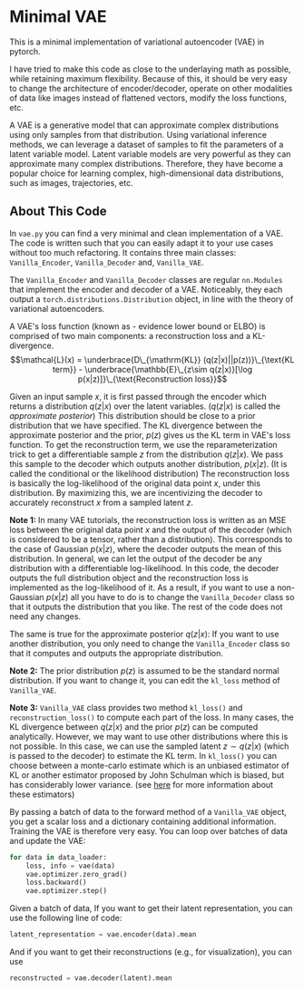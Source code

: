 # Minimal VAE

This is a minimal implementation of variational autoencoder (VAE) in pytorch.

I have tried to make this code as close to the underlaying math as possible, while retaining maximum flexibility. Because of this, it should be very easy to change the architecture of encoder/decoder, operate on other modalities of data like images instead of flattened vectors, modify the loss functions, etc.

A VAE is a generative model that can approximate complex distributions using only samples from that distribution.
Using variational inference methods, we can leverage a dataset of samples to fit the parameters of a latent variable model. Latent variable models are very powerful as they can approximate many complex distributions. Therefore, they have become a popular choice for learning complex, high-dimensional data distributions, such as images, trajectories, etc.

## About This Code

In `vae.py` you can find a very minimal and clean implementation of a VAE. The code is written such that you can easily adapt it to your use cases without too much refactoring. It contains three main classes: `Vanilla_Encoder`, `Vanilla_Decoder` and, `Vanilla_VAE`.

The `Vanilla_Encoder` and `Vanilla_Decoder` classes are regular `nn.Modules` that implement the encoder and decoder of a VAE. Noticeably, they each output a `torch.distributions.Distribution` object, in line with the theory of variational autoencoders.

A VAE's loss function (known as - evidence lower bound or ELBO) is comprised of two main components: a reconstruction loss and a KL-divergence.
$$\mathcal{L}(x) = \underbrace{D\_{\mathrm{KL}} (q(z|x)||p(z))}\_{\text{KL term}} - \underbrace{\mathbb{E}\_{z\sim q(z|x)}[\log p(x|z)]}\_{\text{Reconstruction loss}}$$

Given an input sample $x$, it is first passed through the encoder which returns a distribution $q(z|x)$ over the latent variables. ($q(z|x)$ is called the *approximate posterior*) This distribution should be close to a prior distribution that we have specified. The KL divergence between the approximate posterior and the prior, $p(z)$ gives us the KL term in VAE's loss function. To get the reconstruction term, we use the reparameterization trick to get a differentiable sample $z$ from the distribution $q(z|x)$. We pass this sample to the decoder which outputs another distribution, $p(x|z)$. (It is called the conditional or the likelihood distribution) The reconstruction loss is basically the log-likelihood of the original data point $x$, under this distribution. By maximizing this, we are incentivizing the decoder to accurately reconstruct $x$ from a sampled latent $z$.

**Note 1:** In many VAE tutorials, the reconstruction loss is written as an MSE loss between the original data point $x$ and the output of the decoder (which is considered to be a tensor, rather than a distribution). This corresponds to the case of Gaussian $p(x|z)$, where the decoder outputs the mean of this distribution. In general, we can let the output of the decoder be any distribution with a differentiable log-likelihood. In this code, the decoder outputs the full distribution object and the reconstruction loss is implemented as the log-likelihood of it. As a result, if you want to use a non-Gaussian $p(x|z)$ all you have to do is to change the `Vanilla_Decoder` class so that it outputs the distribution that you like. The rest of the code does not need any changes.

The same is true for the approximate posterior $q(z|x)$: If you want to use another distribution, you only need to change the `Vanilla_Encoder` class so that it computes and outputs the appropriate distribution.

**Note 2:** The prior distribution $p(z)$ is assumed to be the standard normal distribution. If you want to change it, you can edit the `kl_loss` method of `Vanilla_VAE`.

**Note 3:** `Vanilla_VAE` class provides two method `kl_loss()` and `reconstruction_loss()` to compute each part of the loss. In many cases, the KL divergence between $q(z|x)$ and the prior $p(z)$ can be computed analytically. However, we may want to use other distributions where this is not possible. In this case, we can use the sampled latent $z \sim q(z|x)$ (which is passed to the decoder) to estimate the KL term. In `kl_loss()` you can choose between a monte-carlo estimate which is an unbiased estimator of KL or another estimator proposed by John Schulman which is biased, but has considerably lower variance. (see [here](http://joschu.net/blog/kl-approx.html) for more information about these estimators)



By passing a batch of data to the forward method of a `Vanilla_VAE` object, you get a scalar loss and a dictionary containing additional information. Training the VAE is therefore very easy. You can loop over batches of data and update the VAE:

```python
for data in data_loader:
    loss, info = vae(data)
    vae.optimizer.zero_grad()
    loss.backward()
    vae.optimizer.step()
```

Given a batch of data, If you want to get their latent representation, you can use the following line of code:

```python
latent_representation = vae.encoder(data).mean
```

And if you want to get their reconstructions (e.g., for visualization), you can use

```python
reconstructed = vae.decoder(latent).mean
```


